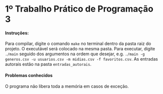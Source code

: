 # 1º Trabalho Prático de Programação 3

#### Instruções:

Para compilar, digite o comando `make` no terminal dentro da pasta raiz do projeto. O executável será colocado na mesma pasta.
Para executar, digite `./main` seguido dos argumentos na ordem que desejar, e.g. `./main -g generos.csv -u usuarios.csv -m midias.csv -f favoritos.csv`.
As entradas autorais estão na pasta `entradas_autorais`.

#### Problemas conhecidos
O programa não libera toda a memória em casos de exceção.
